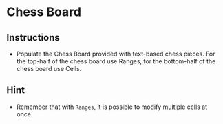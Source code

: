 # Chess Board

## Instructions

* Populate the Chess Board provided with text-based chess pieces. For the top-half of the chess board use Ranges, for the bottom-half of the chess board use Cells.

## Hint

* Remember that with `Ranges`, it is possible to modify multiple cells at once.
